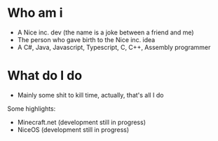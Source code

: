 # Who am i
  - A Nice inc. dev (the name is a joke between a friend and me)
  - The person who gave birth to the Nice inc. idea
  - A C#, Java, Javascript, Typescript, C, C++, Assembly programmer

# What do I do
  - Mainly some shit to kill time, actually, that's all I do
  
  Some highlights:
  - Minecraft.net (development still in progress)
  - NiceOS (development still in progress)
